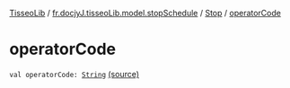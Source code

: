 [TisseoLib](../../index.md) / [fr.docjyJ.tisseoLib.model.stopSchedule](../index.md) / [Stop](index.md) / [operatorCode](./operator-code.md)

# operatorCode

`val operatorCode: `[`String`](https://kotlinlang.org/api/latest/jvm/stdlib/kotlin/-string/index.html) [(source)](https://github.com/docjyJ/TisseoLib/tree/master/src/main/kotlin/fr/docjyJ/tisseoLib/model/stopSchedule/Stop.kt#L14)